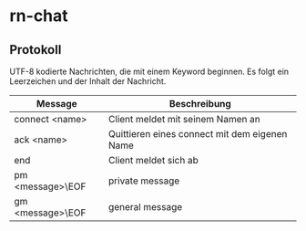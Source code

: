 # rn-chat

## Protokoll
UTF-8 kodierte Nachrichten, die mit einem Keyword beginnen. Es folgt ein Leerzeichen und der Inhalt der Nachricht.

| Message            | Beschreibung |
| ------------------ | --------- |
| connect \<name\>   | Client meldet mit seinem Namen an |
| ack \<name\>       | Quittieren eines connect mit dem eigenen Name |
| end                | Client meldet sich ab |
| pm \<message\>\EOF | private message |
| gm \<message\>\EOF | general message |
